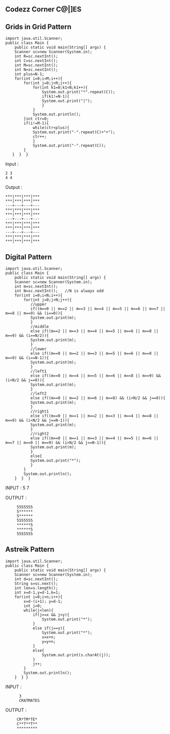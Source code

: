 ## Codezz Corner C@|]ES
## Grids in Grid Pattern
    import java.util.Scanner;
    public class Main {
        public static void main(String[] args) {
        Scanner sc=new Scanner(System.in);
        int R=sc.nextInt();
        int C=sc.nextInt();
        int M=sc.nextInt();
        int N=sc.nextInt();
        int plus=N-1;
        for(int i=0;i<M;i++){ 
            for(int j=0;j<R;j++){
                for(int k1=0;k1<N;k1++){
                    System.out.print("*".repeat(C));
                    if(k1!=N-1){
                    System.out.print("|");
                    }
                }
                System.out.println();
            }int ctr=0;
            if(i!=M-1){
                while(ctr<plus){
                System.out.print("-".repeat(C)+"+");
                ctr++;
                }
                System.out.print("-".repeat(C));
            }
       }  }  }
       
   Input : 
   
    2 3
    4 4
    
  Output : 
  
    ***|***|***|***
    ***|***|***|***
    ---+---+---+---
    ***|***|***|***
    ***|***|***|***
    ---+---+---+---
    ***|***|***|***
    ***|***|***|***
    ---+---+---+---
    ***|***|***|***
    ***|***|***|***
        
## Digital Pattern
    import java.util.Scanner;
    public class Main {
        public static void main(String[] args) {
        Scanner sc=new Scanner(System.in);
        int m=sc.nextInt();
        int N=sc.nextInt();   //N is always odd
        for(int i=0;i<N;i++){ 
            for(int j=0;j<N;j++){
               //upper
               if((m==0 || m==2 || m==3 || m==4 || m==5 || m==6 || m==7 || m==8 || m==9) && (i==0)){
               System.out.print(m);
               }
               //middle
               else if((m==2 || m==3 || m==4 || m==5 || m==6 || m==8 || m==9) && (i==N/2)){
               System.out.print(m);
               }
               //lower
               else if((m==0 || m==2 || m==3 || m==5 || m==6 || m==8 || m==9) && (i==N-1)){
               System.out.print(m);
               }
               //left1
               else if((m==0 || m==4 || m==5 || m==6 || m==8 || m==9) && (i<N/2 && j==0)){
               System.out.print(m);
               }
               //left2
               else if((m==0 || m==2 || m==6 || m==8) && (i>N/2 && j==0)){
               System.out.print(m);
               }
               //right1
               else if((m==0 || m==1 || m==2 || m==3 || m==4 || m==8 || m==9) && (i<N/2 && j==N-1)){
               System.out.print(m);
               }
               //right2
               else if((m==0 || m==1 || m==3 || m==4 || m==5 || m==6 || m==7 || m==8 || m==9) && (i>N/2 && j==N-1)){
               System.out.print(m);
               }
               else{
               System.out.print("*");
               }
            }
            System.out.println(); 
        }  }  }
        
   INPUT : 5 7
          
   OUTPUT :
   
         5555555
         5******
         5******
         5555555
         ******5
         ******5
         5555555
         
## Astreik Pattern
    import java.util.Scanner;
    public class Main {
        public static void main(String[] args) {
        Scanner sc=new Scanner(System.in);
        int d=sc.nextInt();
        String s=sc.next(); 
        int len=s.length();
        int x=d-1,y=d-1,k=1; 
        for(int i=0;i<n;i++){ 
            x=d-(i+1); y=d-1; 
            int j=0;
            while(j<len){
                if(j>=x && j<y){ 
                    System.out.print("*");
                }
                else if(j==y){
                    System.out.print("*");
                    x=x+n;
                    y=y+n;
                }
                else{ 
                    System.out.print(s.charAt(j));
                } 
                j++;
            } 
            System.out.println(); 
        }  } }
        
   INPUT : 
   
          3
          CRATMATES
          
   OUTPUT :
   
         CR*TM*TE*
         C**T**T**
         *********
